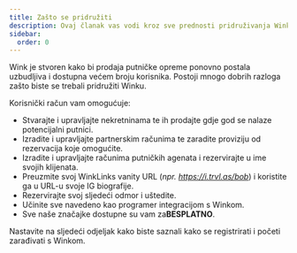 ```yaml
---
title: Zašto se pridružiti
description: Ovaj članak vas vodi kroz sve prednosti pridruživanja Winku.
sidebar:
  order: 0
---
```

Wink je stvoren kako bi prodaja putničke opreme ponovno postala uzbudljiva i dostupna većem broju korisnika.
Postoji mnogo dobrih razloga zašto biste se trebali pridružiti Winku.

Korisnički račun vam omogućuje:

* Stvarajte i upravljajte nekretninama te ih prodajte gdje god se nalaze potencijalni putnici.
* Izradite i upravljajte partnerskim računima te zaradite proviziju od rezervacija koje omogućite.
* Izradite i upravljajte računima putničkih agenata i rezervirajte u ime svojih klijenata.
* Preuzmite svoj WinkLinks vanity URL (*npr. https://i.trvl.as/bob*) i koristite ga u URL-u svoje IG biografije.
* Rezervirajte svoj sljedeći odmor i uštedite.
* Učinite sve navedeno kao programer integracijom s Winkom.
* Sve naše značajke dostupne su vam za**BESPLATNO**.

Nastavite na sljedeći odjeljak kako biste saznali kako se registrirati i početi zarađivati ​​s Winkom.

